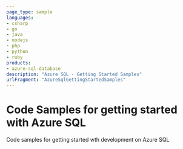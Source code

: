 ```yaml
---
page_type: sample
languages:
- csharp
- go
- java
- nodejs
- php
- python
- ruby
products:
- azure-sql-database
description: "Azure SQL - Getting Started Samples"
urlFragment: "AzureSqlGettingStartedSamples"
---
```



# Code Samples for getting started with Azure SQL  

Code samples for getting started wth development on Azure SQL


